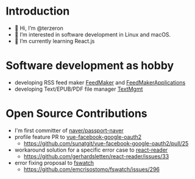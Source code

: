 # Introduction
- 👋 Hi, I’m @terzeron
- 👀 I’m interested in software development in Linux and macOS.
- 🌱 I’m currently learning React.js

# Software development as hobby 
- developing RSS feed maker [FeedMaker](https://github.com/terzeron/FeedMaker) and [FeedMakerApplications](https://github.com/terzeron/FeedMakerApplications)
- developing Text/EPUB/PDF file manager [TextMgmt](https://github.com/terzeron/TextMgmt)

# Open Source Contributions
- I'm first committer of [naver/passport-naver](https://github.com/naver/passport-naver)
- profile feature PR to [vue-facebook-google-oauth2](https://github.com/sunatgit/vue-facebook-google-oauth2)
  - https://github.com/sunatgit/vue-facebook-google-oauth2/pull/25
- workaround solution for a specific error case to [react-reader](https://github.com/gerhardsletten/react-reader)
  - https://github.com/gerhardsletten/react-reader/issues/33
- error fixing proposal to [fswatch](https://github.com/emcrisostomo/fswatch)
  - https://github.com/emcrisostomo/fswatch/issues/296
